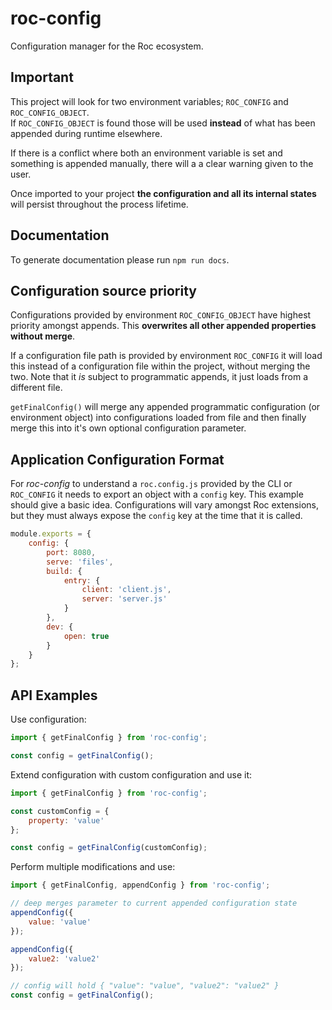 # roc-config

Configuration manager for the Roc ecosystem.

## Important

This project will look for two environment variables; `ROC_CONFIG` and `ROC_CONFIG_OBJECT`.  
If `ROC_CONFIG_OBJECT` is found those will be used **instead** of what has been appended during runtime elsewhere.

If there is a conflict where both an environment variable is set and something is appended manually, there will a a clear warning given to the user.

Once imported to your project **the configuration and all its internal states** will persist throughout the process lifetime.

## Documentation

To generate documentation please run `npm run docs`.

## Configuration source priority
Configurations provided by environment `ROC_CONFIG_OBJECT` have highest priority amongst appends. This **overwrites all other appended properties without merge**.

If a configuration file path is provided by environment `ROC_CONFIG` it will load this instead of a configuration file within the project, without merging the two. Note that it _is_ subject to programmatic appends, it just loads from a different file.

`getFinalConfig()` will merge any appended programmatic configuration (or environment object) into configurations loaded from file and then finally merge this into it's own optional configuration parameter.

## Application Configuration Format

For _roc-config_ to understand a `roc.config.js` provided by the CLI or `ROC_CONFIG` it needs to export an object with a `config` key. This example should give a basic idea. Configurations will vary amongst Roc extensions, but they must always expose the `config` key at the time that it is called.

```js
module.exports = {
    config: {
        port: 8080,
        serve: 'files',
        build: {
            entry: {
                client: 'client.js',
                server: 'server.js'
            }
        },
        dev: {
            open: true
        }
    }
};
```

## API Examples

Use configuration:
```js
import { getFinalConfig } from 'roc-config';

const config = getFinalConfig();

```

Extend configuration with custom configuration and use it:
```js
import { getFinalConfig } from 'roc-config';

const customConfig = {
    property: 'value'
};

const config = getFinalConfig(customConfig);
```
Perform multiple modifications and use:
```js
import { getFinalConfig, appendConfig } from 'roc-config';

// deep merges parameter to current appended configuration state
appendConfig({
    value: 'value'
});

appendConfig({
    value2: 'value2'
});

// config will hold { "value": "value", "value2": "value2" }
const config = getFinalConfig();
```
